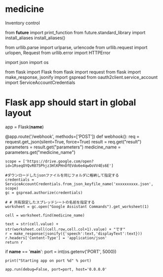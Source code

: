 # medicine
Inventory control

from __future__ import print_function
from future.standard_library import install_aliases
install_aliases()

from urllib.parse import urlparse, urlencode
from urllib.request import urlopen, Request
from urllib.error import HTTPError

import json
import os

from flask import Flask
from flask import request
from flask import make_response, jsonify
import gspread
from oauth2client.service_account import ServiceAccountCredentials


# Flask app should start in global layout
app = Flask(__name__)


@app.route('/webhook', methods=['POST'])
def webhook():
    req = request.get_json(silent=True, force=True)
    result = req.get("result")
    parameters = result.get("parameters")
    medicine_name = parameters.get("medicine_name")

    scope = ['https://drive.google.com/open?id=1RseqOYQvR075Phjz3HlKPHnOfEVdo6e4qwOoVV4Es6E']
    
    #ダウンロードしたjsonファイルを同じフォルダに格納して指定する
    credentials = ServiceAccountCredentials.from_json_keyfile_name('xxxxxxxxxx.json', scope)
    gc = gspread.authorize(credentials)
    
    # # 共有設定したスプレッドシートの名前を指定する
    worksheet = gc.open("Google Assistant Commands").get_worksheet(1)

    cell = worksheet.find(medicine_name)

    text = str(cell.value) + str(worksheet.cell(cell.row,cell.col+1).value) + "です"
    r = make_response(jsonify({'speech':text,'displayText':text}))
    r.headers['Content-Type'] = 'application/json'
    return r
    
if __name__ == '__main__':
    port = int(os.getenv('PORT', 5000))

    print("Starting app on port %d" % port)

    app.run(debug=False, port=port, host='0.0.0.0'
